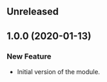 <!-- Learn how to maintain this file at https://github.com/WordPress/gutenberg/tree/HEAD/packages#maintaining-changelogs. -->

## Unreleased

## 1.0.0 (2020-01-13)

### New Feature

- Initial version of the module.
